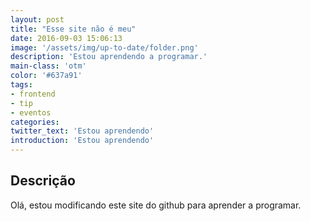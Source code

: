 ```yaml
---
layout: post
title: "Esse site não é meu"
date: 2016-09-03 15:06:13
image: '/assets/img/up-to-date/folder.png'
description: 'Estou aprendendo a programar.'
main-class: 'otm'
color: '#637a91'
tags:
- frontend
- tip
- eventos
categories:
twitter_text: 'Estou aprendendo'
introduction: 'Estou aprendendo'
---
```


## Descrição

Olá, estou modificando este site do github para aprender a programar.
